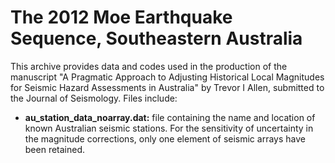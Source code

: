 # The 2012 Moe Earthquake Sequence, Southeastern Australia

This archive provides data and codes used in the production of the manuscript "A Pragmatic Approach to Adjusting Historical Local Magnitudes for Seismic Hazard Assessments in Australia" by Trevor I Allen, submitted to the Journal of Seismology.  Files include:

- **au_station_data_noarray.dat:** file containing the name and location of known Australian seismic stations.  For the sensitivity of uncertainty in the magnitude corrections, only one element of seismic arrays have been retained.
